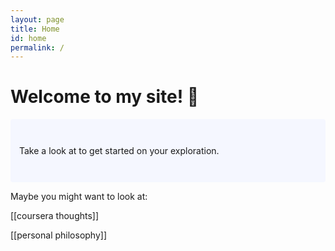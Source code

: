 ```yaml
---
layout: page
title: Home
id: home
permalink: /
---
```


# Welcome to my site! 🌱

<p style="padding: 3em 1em; background: #f5f7ff; border-radius: 4px;">
  Take a look at <span style="font-weight: bold"> </span> to get started on your exploration.
</p>

Maybe you might want to look at:

[[coursera thoughts]]

[[personal philosophy]]

<style>
  .wrapper {
    max-width: 46em;
  }
</style>

